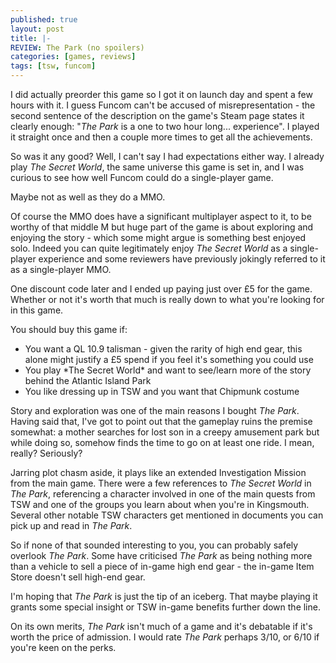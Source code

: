 ```yaml
---
published: true
layout: post
title: |-
REVIEW: The Park (no spoilers)
categories: [games, reviews]
tags: [tsw, funcom]
---
```

I did actually preorder this game so I got it on launch day and spent a few hours with it. I guess Funcom can't be accused of misrepresentation - the second sentence of the description on the game's Steam page states it clearly enough: "*The Park* is a one to two hour long... experience". I played it straight once and then a couple more times to get all the achievements.

So was it any good? Well, I can't say I had expectations either way. I already play *The Secret World*, the same universe this game is set in, and I was curious to see how well Funcom could do a single-player game.

Maybe not as well as they do a MMO.

Of course the MMO does have a significant multiplayer aspect to it, to be worthy of that middle M but huge part of the game is about exploring and enjoying the story - which some might argue is something best enjoyed solo. Indeed you can quite legitimately enjoy *The Secret World* as a single-player experience and some reviewers have previously jokingly referred to it as a single-player MMO.

One discount code later and I ended up paying just over £5 for the game. Whether or not it's worth that much is really down to what you're looking for in this game. 

You should buy this game if:
<ul>
<li>You want a QL 10.9 talisman - given the rarity of high end gear, this alone might justify a £5 spend if you feel it's something you could use</li>
<li>You play *The Secret World* and want to see/learn more of the story behind the Atlantic Island Park</li>
<li>You like dressing up in TSW and you want that Chipmunk costume</li>
</ul>

Story and exploration was one of the main reasons I bought *The Park*. Having said that, I've got to point out that the gameplay ruins the premise somewhat: a mother searches for lost son in a creepy amusement park but while doing so, somehow finds the time to go on at least one ride. I mean, really? Seriously?

Jarring plot chasm aside, it plays like an extended Investigation Mission from the main game. There were a few references to *The Secret World* in *The Park*, referencing a character involved in one of the main quests from TSW and one of the groups you learn about when you're in Kingsmouth. Several other notable TSW characters get mentioned in documents you can pick up and read in *The Park*.

So if none of that sounded interesting to you, you can probably safely overlook *The Park*. Some have criticised *The Park* as being nothing more than a vehicle to sell a piece of in-game high end gear - the in-game Item Store doesn't sell high-end gear.

I'm hoping that *The Park* is just the tip of an iceberg. That maybe playing it grants some special insight or TSW in-game benefits further down the line.

On its own merits, *The Park* isn't much of a game and it's debatable if it's worth the price of admission. I would rate *The Park* perhaps 3/10, or 6/10 if you're keen on the perks.
